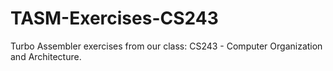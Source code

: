 # TASM-Exercises-CS243
Turbo Assembler exercises from our class: CS243 - Computer Organization and Architecture.
